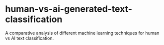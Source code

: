 # human-vs-ai-generated-text-classification
A comparative analysis of different machine learning techniques for human vs AI text classification.
